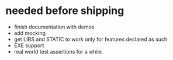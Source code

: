 # needed before shipping
- finish documentation with demos
- add mocking
- get LIBS and STATIC to work only for features declared as such
- EXE support
- real world test assertions for a while.
